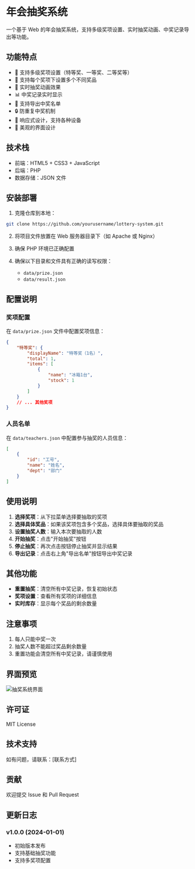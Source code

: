 
# 年会抽奖系统

一个基于 Web 的年会抽奖系统，支持多级奖项设置、实时抽奖动画、中奖记录导出等功能。

## 功能特点

- 🎯 支持多级奖项设置（特等奖、一等奖、二等奖等）
- 🎁 支持每个奖项下设置多个不同奖品
- 🔄 实时抽奖动画效果
- 📊 中奖记录实时显示
- 💾 支持导出中奖名单
- 🔒 防重复中奖机制
- 📱 响应式设计，支持各种设备
- 🎨 美观的界面设计

## 技术栈

- 前端：HTML5 + CSS3 + JavaScript
- 后端：PHP
- 数据存储：JSON 文件

## 安装部署

1. 克隆仓库到本地：
```bash
git clone https://github.com/yourusername/lottery-system.git
```

2. 将项目文件放置在 Web 服务器目录下（如 Apache 或 Nginx）

3. 确保 PHP 环境已正确配置

4. 确保以下目录和文件具有正确的读写权限：
   - `data/prize.json`
   - `data/result.json`

## 配置说明

### 奖项配置

在 `data/prize.json` 文件中配置奖项信息：

```json
{
    "特等奖": {
        "displayName": "特等奖（1名）",
        "total": 1,
        "items": [
            {
                "name": "冰箱1台",
                "stock": 1
            }
        ]
    }
    // ... 其他奖项
}
```

### 人员名单

在 `data/teachers.json` 中配置参与抽奖的人员信息：

```json
[
    {
        "id": "工号",
        "name": "姓名",
        "dept": "部门"
    }
]
```

## 使用说明

1. **选择奖项**：从下拉菜单选择要抽取的奖项
2. **选择具体奖品**：如果该奖项包含多个奖品，选择具体要抽取的奖品
3. **设置抽奖人数**：输入本次要抽取的人数
4. **开始抽奖**：点击"开始抽奖"按钮
5. **停止抽奖**：再次点击按钮停止抽奖并显示结果
6. **导出记录**：点击右上角"导出名单"按钮导出中奖记录

## 其他功能

- **重置抽奖**：清空所有中奖记录，恢复初始状态
- **奖项设置**：查看所有奖项的详细信息
- **实时库存**：显示每个奖品的剩余数量

## 注意事项

1. 每人只能中奖一次
2. 抽奖人数不能超过奖品剩余数量
3. 重置功能会清空所有中奖记录，请谨慎使用

## 界面预览

![抽奖系统界面](path/to/screenshot.png)

## 许可证

MIT License

## 技术支持

如有问题，请联系：[联系方式]

## 贡献

欢迎提交 Issue 和 Pull Request

## 更新日志

### v1.0.0 (2024-01-01)
- 初始版本发布
- 支持基础抽奖功能
- 支持多奖项配置